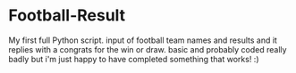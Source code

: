 # Football-Result
My first full Python script. input of football team names and results and it replies with a congrats for the win or draw. basic and probably coded really badly but i'm just happy to have completed something that works! :)
